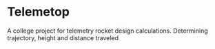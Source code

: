 # Telemetop
A college project for telemetry rocket design calculations. Determining trajectory, height and distance traveled
